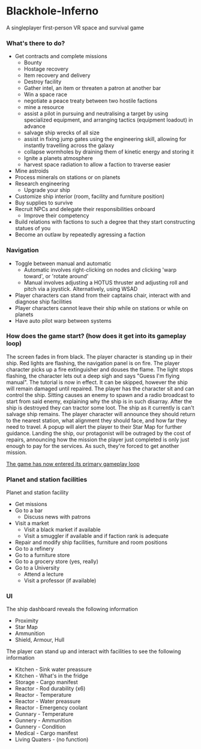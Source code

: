 # Blackhole-Inferno
A singleplayer first-person VR space and survival game

### What's there to do?

* Get contracts and complete missions
  * Bounty
  * Hostage recovery
  * Item recovery and delivery
  * Destroy facility
  * Gather intel, an item or threaten a patron at another bar
  * Win a space race
  * negotiate a peace treaty between two hostile factions
  * mine a resource
  * assist a pilot in pursuing and neutralising a target by using specialized equipment, and arranging tactics (equipment loadout) in advance
  * salvage ship wrecks of all size
  * assist in fixing jump gates using the engineering skill, allowing for instantly travelling across the galaxy
  * collapse wormholes by draining them of kinetic energy and storing it
  * Ignite a planets atmosphere
  * harvest space radiation to allow a faction to traverse easier
* Mine astroids
* Process minerals on stations or on planets
* Research engineering
  * Upgrade your ship
* Customize ship interior (room, facility and furniture position) 
* Buy supplies to survive
* Recruit NPCs and delegate their responsibilities onboard
  * Improve their competency
* Build relations with factions to such a degree that they start constructing statues of you
* Become an outlaw by repeatedly agressing a faction

### Navigation

* Toggle between manual and automatic
  * Automatic involves right-clicking on nodes and clicking 'warp toward', or 'rotate around'
  * Manual involves adjusting a HOTUS thruster and adjusting roll and pitch via a joystick. Alternatively, using WSAD
* Player characters can stand from their captains chair, interact with and diagnose ship facilities
 * Player characters cannot leave their ship while on stations or while on planets
* Have auto pilot warp between systems 

### How does the game start? (how does it get into its gameplay loop)

The screen fades in from black. The player character is standing up in their ship. Red lights are flashing, the navigation panel is on fire. The player character picks up a fire extinguisher and douses the flame. The light stops flashing, the character lets out a deep sigh and says "Guess I'm flying manual". The tutorial is now in effect. It can be skipped, however the ship will remain damaged until repaired. The player has the character sit and can control the ship. Sitting causes an enemy to spawn and a radio broadcast to start from said enemy, explaining why the ship is in such disarray. After the ship is destroyed they can tractor some loot. The ship as it currently is can't salvage ship remains.
The player character will announce they should return to the nearest station, what alignment they should face, and how far they need to travel. A popup will alert the player to their Star Map for further guidance.
Landing the ship, our protagonist will be outraged by the cost of repairs, announcing how the mission the player just completed is only just enough to pay for the services. As such, they're forced to get another mission.

<ins>The game has now entered its primary gameplay loop</ins>

### Planet and station facilities

Planet and station facility 

* Get missions
* Go to a bar
  * Discuss news with patrons
* Visit a market
  * Visit a black market if available
  * Visit a smuggler if available and if faction rank is adequate
* Repair and modify ship facilities, furniture and room positions
* Go to a refinery
* Go to a furniture store
* Go to a grocery store (yes, really)
* Go to a University
  * Attend a lecture 
  * Visit a professor (if available)

### UI

The ship dashboard reveals the following information
* Proximity
* Star Map
* Ammunition
* Shield, Armour, Hull

The player can stand up and interact with facilities to see the following information
* Kitchen - Sink water preassure
* Kitchen - What's in the fridge
* Storage - Cargo manifest
* Reactor - Rod durability (x6)
* Reactor - Temperature
* Reactor - Water preassure
* Reactor - Emergency coolant
* Gunnary - Temperature
* Gunnery - Ammunition
* Gunnery - Condition
* Medical - Cargo manifest
* Living Quaters - (no function)
